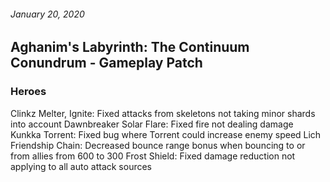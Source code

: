 ###### January 20, 2020 ######

## Aghanim's Labyrinth: The Continuum Conundrum - Gameplay Patch ##

### Heroes ### 

Clinkz
Melter, Ignite: Fixed attacks from skeletons not taking minor shards into account
Dawnbreaker
Solar Flare: Fixed fire not dealing damage
Kunkka
Torrent: Fixed bug where Torrent could increase enemy speed
Lich
Friendship Chain: Decreased bounce range bonus when bouncing to or from allies from 600 to 300
Frost Shield: Fixed damage reduction not applying to all auto attack sources

